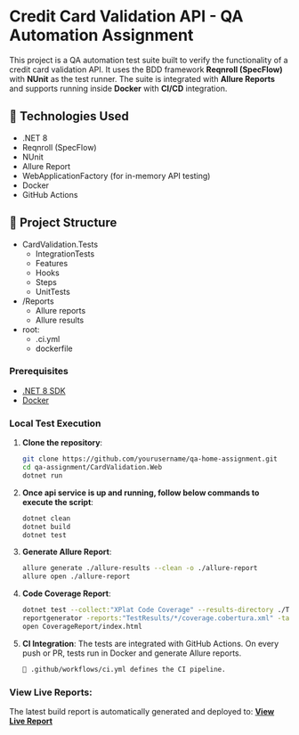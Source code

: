 # Credit Card Validation API - QA Automation Assignment

This project is a QA automation test suite built to verify the functionality of a credit card validation API. It uses the BDD framework **Reqnroll (SpecFlow)** with **NUnit** as the test runner. The suite is integrated with **Allure Reports** and supports running inside **Docker** with **CI/CD** integration.

## 🚀 Technologies Used

- .NET 8
- Reqnroll (SpecFlow)
- NUnit
- Allure Report
- WebApplicationFactory (for in-memory API testing)
- Docker
- GitHub Actions
  
## 📁 Project Structure

- CardValidation.Tests 
  - IntegrationTests
   - Features
   - Hooks
   - Steps
  - UnitTests
- /Reports  
  - Allure reports
  - Allure results
- root:
  - .ci.yml
  - dockerfile

### Prerequisites

- [.NET 8 SDK](https://dotnet.microsoft.com/en-us/download)
- [Docker](https://www.docker.com/)

### Local Test Execution

1. **Clone the repository**:
   ```bash
   git clone https://github.com/yourusername/qa-home-assignment.git
   cd qa-assignment/CardValidation.Web
   dotnet run
   
2. **Once api service is up and running, follow below commands to execute the script**:
   ```bash
   dotnet clean
   dotnet build
   dotnet test

3. **Generate Allure Report**:
   ```bash
   allure generate ./allure-results --clean -o ./allure-report
   allure open ./allure-report

4. **Code Coverage Report**:
   ```bash
   dotnet test --collect:"XPlat Code Coverage" --results-directory ./TestResults
   reportgenerator -reports:"TestResults/*/coverage.cobertura.xml" -targetdir:"CoverageReport" -reporttypes:Html
   open CoverageReport/index.html

5. **CI Integration**:
   The tests are integrated with GitHub Actions. On every push or PR, tests run in Docker and generate Allure reports.
   ```bash
   📂 .github/workflows/ci.yml defines the CI pipeline.
   
### View Live Reports:

The latest build report is automatically generated and deployed to: **[View Live Report](https://faheem412.github.io/qa-home-assignment/)**
